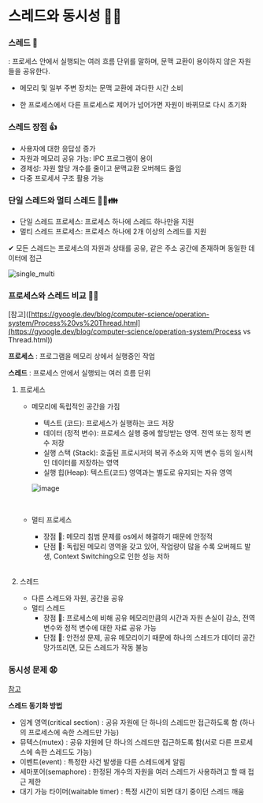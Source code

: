 # 스레드와 동시성 🤹‍♀️

### 스레드 🦾

: 프로세스 안에서 실행되는 여러 흐름 단위를 말하며, 문맥 교환이 용이하지 않은 자원들을 공유한다.

- 메모리 및 일부 주변 장치는 문맥 교환에 과다한 시간 소비

- 한 프로세스에서 다른 프로세스로 제어가 넘어가면 자원이 바뀌므로 다시 초기화

  

### 스레드 장점 👍

- 사용자에 대한 응답성 증가
- 자원과 메모리 공유 가능: IPC 프로그램이 용이
- 경제성: 자원 할당 개수를 줄이고 문맥교환 오버헤드 줄임
- 다중 프로세서 구조 활용 가능



### 단일 스레드와 멀티 스레드 🙋‍♀️👪

- 단일 스레드 프로세스: 프로세스 하나에 스레드 하나만을 지원
- 멀티 스레드 프로세스: 프로세스 하나에 2개 이상의 스레드를 지원

✔ 모든 스레드는 프로세스의 자원과 상태를 공유, 같은 주소 공간에 존재하며 동일한 데이터에 접근

![single_multi](https://user-images.githubusercontent.com/62419307/89294657-c9f7f680-d69a-11ea-80dd-213bb368e354.png)



### 프로세스와 스레드 비교 🤼‍♂️

[참고]([https://gyoogle.dev/blog/computer-science/operation-system/Process%20vs%20Thread.html](https://gyoogle.dev/blog/computer-science/operation-system/Process vs Thread.html))

**프로세스** : 프로그램을 메모리 상에서 실행중인 작업

**스레드** : 프로세스 안에서 실행되는 여러 흐름 단위

1. 프로세스

   - 메모리에 독립적인 공간을 가짐

     - 텍스트 (코드): 프로세스가 실행하는 코드 저장
     - 데이터 (정적 변수): 프로세스 실행 중에 할당받는 영역. 전역 또는 정적 변수 저장
     - 실행 스택 (Stack): 호출된 프로시저의 복귀 주소와 지역 변수 등의 일시적인 데이터를 저장하는 영역
     - 실행 힙(Heap): 텍스트(코드) 영역과는 별도로 유지되는 자유 영역

     ![image](https://user-images.githubusercontent.com/62419307/89296627-8ce13380-d69d-11ea-9868-6b32df1fe0b6.png)

     <br>

   - 멀티 프로세스

     - 장점 🙂: 메모리 침범 문제를 os에서 해결하기 때문에 안정적
     - 단점 🙁: 독립된 메모리 영역을 갖고 있어, 작업량이 많을 수록 오버헤드 발생, Context Switching으로 인한 성능 저하

   <br>

2. 스레드

   - 다른 스레드와 자원, 공간을 공유
   - 멀티 스레드
     - 장점 🙂: 프로세스에 비해 공유 메모리만큼의 시간과 자원 손실이 감소, 전역 변수와 정적 변수에 대한 자료 공유 가능
     - 단점 🙁: 안전성 문제, 공유 메모리이기 때문에 하나의 스레드가 데이터 공간 망가뜨리면, 모든 스레드가 작동 불능



### 동시성 문제 😧

[참고](https://gyoogle.dev/blog/computer-language/Java/Thread.html)

**스레드 동기화 방법**

- 임계 영역(critical section) : 공유 자원에 단 하나의 스레드만 접근하도록 함 (하나의 프로세스에 속한 스레드만 가능)
- 뮤텍스(mutex) : 공유 자원에 단 하나의 스레드만 접근하도록 함(서로 다른 프로세스에 속한 스레드도 가능)
- 이벤트(event) : 특정한 사건 발생을 다른 스레드에게 알림
- 세마포어(semaphore) : 한정된 개수의 자원을 여러 스레드가 사용하려고 할 때 접근 제한
- 대기 가능 타이머(waitable timer) : 특정 시간이 되면 대기 중이던 스레드 깨움





